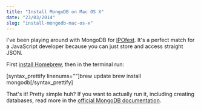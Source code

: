 ```yaml
---
title: "Install MongoDB on Mac OS X"
date: "23/03/2014"
slug: "install-mongodb-mac-os-x"
---
```


I've been playing around with MongoDB for [IPOfest](https://github.com/simpixelated/ipofest). It's a perfect match for a JavaScript developer because you can just store and access straight JSON.

First [install Homebrew](http://simpixelated.com/install-homebrew/ "Install Homebrew for OS X"), then in the terminal run:

[syntax_prettify linenums=""]brew update brew install mongodb[/syntax_prettify]

That's it! Pretty simple huh? If you want to actually run it, including creating databases, read more in the [official MongoDB documentation](http://docs.mongodb.org/manual/tutorial/install-mongodb-on-os-x/).